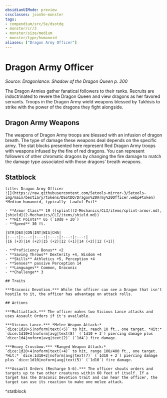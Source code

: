 ```yaml
---
obsidianUIMode: preview
cssclasses: json5e-monster
tags:
- compendium/src/5e/dsotdq
- monster/cr/3
- monster/size/medium
- monster/type/humanoid
aliases: ["Dragon Army Officer"]
---
```

# Dragon Army Officer
*Source: Dragonlance: Shadow of the Dragon Queen p. 200*  

The Dragon Armies gather fanatical followers to their ranks. Recruits are indoctrinated to revere the Dragon Queen and view dragons as her favored servants. Troops in the Dragon Army wield weapons blessed by Takhisis to strike with the power of the dragons they fight alongside.

## Dragon Army Weapons

The weapons of Dragon Army troops are blessed with an infusion of dragon breath. The type of damage these weapons deal depends on the specific army. The stat blocks presented here represent Red Dragon Army troops with weapons infused by the fire of red dragons. You can represent followers of other chromatic dragons by changing the fire damage to match the damage type associated with those dragons' breath weapons.

## Statblock

```ad-statblock
title: Dragon Army Officer
![](https://raw.githubusercontent.com/5etools-mirror-3/5etools-img/main/bestiary/tokens/DSotDQ/Dragon%20Army%20Officer.webp#token)
*Medium humanoid, typically  Lawful Evil*

- **Armor Class** 19 ([splint](2-Mechanics/CLI/items/splint-armor.md), [shield](2-Mechanics/CLI/items/shield.md))
- **Hit Points** 65 (`10d8 + 20`)
- **Speed** 30 ft.

|STR|DEX|CON|INT|WIS|CHA|
|:---:|:---:|:---:|:---:|:---:|:---:|
|16 (+3)|14 (+2)|15 (+2)|12 (+1)|14 (+2)|12 (+1)|

- **Proficiency Bonus** +2
- **Saving Throws** Dexterity +4, Wisdom +4
- **Skills** Athletics +5, Perception +4
- **Senses** passive Perception 14
- **Languages** Common, Draconic
- **Challenge** 3

## Traits

***Draconic Devotion.*** While the officer can see a Dragon that isn't hostile to it, the officer has advantage on attack rolls.

## Actions

***Multiattack.*** The officer makes two Vicious Lance attacks and uses Assault Orders if it's available.

***Vicious Lance.*** *Melee Weapon Attack:* `dice:1d20+5|noform|text(+5)` to hit, reach 10 ft., one target. *Hit:* `dice:1d10+3|noform|avg|text(8)` (`1d10 + 3`) piercing damage plus `dice:1d4|noform|avg|text(2)` (`1d4`) fire damage.

***Heavy Crossbow.*** *Ranged Weapon Attack:* `dice:1d20+4|noform|text(+4)` to hit, range 100/400 ft., one target. *Hit:* `dice:1d10+2|noform|avg|text(7)` (`1d10 + 2`) piercing damage plus `dice:1d10|noform|avg|text(5)` (`1d10`) fire damage.

***Assault Orders (Recharge 5-6).*** The officer shouts orders and targets up to two other creatures within 60 feet of itself. If a target has the Draconic Devotion trait and can hear the officer, the target can use its reaction to make one melee attack.
```
^statblock